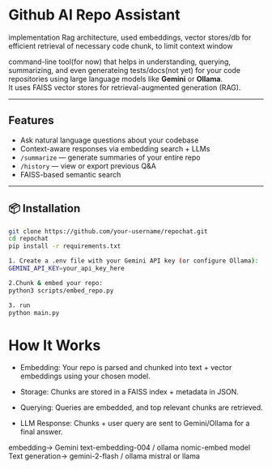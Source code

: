 # Github AI Repo Assistant
implementation Rag architecture, used embeddings, vector stores/db for efficient retrieval of necessary code chunk, to limit context window

command-line tool(for now) that helps in understanding, querying, summarizing, and even generateing tests/docs(not yet) for your code repositories using large language models like **Gemini** or **Ollama**.  
It uses FAISS vector stores for retrieval-augmented generation (RAG).

---

## Features

- Ask natural language questions about your codebase
- Context-aware responses via embedding search + LLMs
- `/summarize` — generate summaries of your entire repo
- `/history` — view or export previous Q&A
- FAISS-based semantic search

---

## 📦 Installation

```bash (python env recommended)
git clone https://github.com/your-username/repochat.git
cd repochat
pip install -r requirements.txt

1. Create a .env file with your Gemini API key (or configure Ollama):
GEMINI_API_KEY=your_api_key_here

2.Chunk & embed your repo:
python3 scripts/embed_repo.py

3. run
python main.py

```

# How It Works

- Embedding: Your repo is parsed and chunked into text + vector embeddings using your chosen model.

- Storage: Chunks are stored in a FAISS index + metadata in JSON.

- Querying: Queries are embedded, and top relevant chunks are retrieved.

- LLM Response: Chunks + user query are sent to Gemini/Ollama for a final answer.


embedding-> Gemini text-embedding-004 / ollama nomic-embed model
Text generation-> gemini-2-flash / ollama mistral or llama
